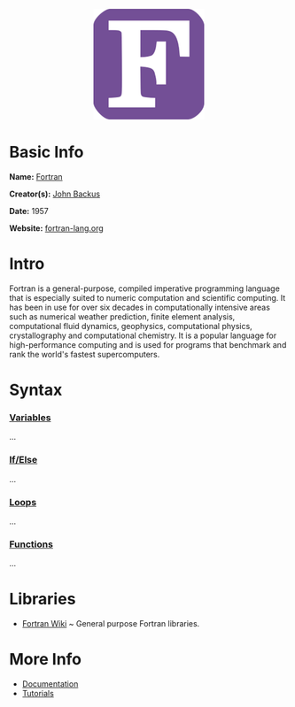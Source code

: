 <p align="center"><img width="200" height="200" src="https://github.com/jgphilpott/babel/blob/main/Fortran/logo.png"></p>

# Basic Info

**Name:** [Fortran](https://en.wikipedia.org/wiki/Fortran)

**Creator(s):** [John Backus](https://en.wikipedia.org/wiki/John_Backus)

**Date:** 1957

**Website:** [fortran-lang.org](https://fortran-lang.org)

# Intro

Fortran is a general-purpose, compiled imperative programming language that is especially suited to numeric computation and scientific computing. It has been in use for over six decades in computationally intensive areas such as numerical weather prediction, finite element analysis, computational fluid dynamics, geophysics, computational physics, crystallography and computational chemistry. It is a popular language for high-performance computing and is used for programs that benchmark and rank the world's fastest supercomputers.

# Syntax

### [Variables](https://www.tutorialspoint.com/fortran/fortran_variables.htm)

...

### [If/Else](https://www.tutorialspoint.com/fortran/fortran_decisions.htm)

...

### [Loops](https://www.tutorialspoint.com/fortran/fortran_loops.htm)

...

### [Functions](https://www.tutorialspoint.com/fortran/fortran_intrinsic_functions.htm)

...

# Libraries

 - [Fortran Wiki](https://fortranwiki.org/fortran/show/Libraries) ~ General purpose Fortran libraries.

# More Info

 - [Documentation](https://stdlib.fortran-lang.org/)
 - [Tutorials](https://www.tutorialspoint.com/fortran/index.htm)
